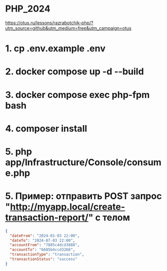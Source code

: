 # PHP_2024

https://otus.ru/lessons/razrabotchik-php/?utm_source=github&utm_medium=free&utm_campaign=otus


# 1. cp .env.example .env
# 2. docker compose up -d --build
# 3. docker compose exec php-fpm bash
# 4. composer install 
# 5. php app/Infrastructure/Console/consume.php
# 5. Пример: отправить POST запрос "http://myapp.local/create-transaction-report/" с телом

```json
{
  "dateFrom": "2024-01-03 22:00",
  "dateTo": "2024-07-03 22:00",
  "accountFrom": "7885c4dcd3888",
  "accountTo": "6685b4ccd3268",
  "transactionType": "transaction",
  "transactionStatus": "success"
}
```


